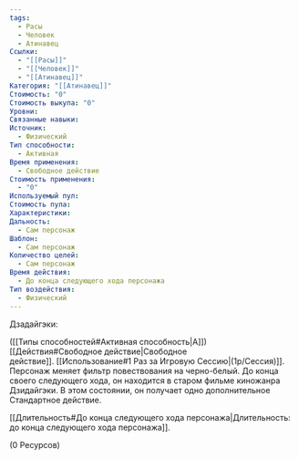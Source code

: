 ```yaml
---
tags:
  - Расы
  - Человек
  - Атинавец
Ссылки:
  - "[[Расы]]"
  - "[[Человек]]"
  - "[[Атинавец]]"
Категория: "[[Атинавец]]"
Стоимость: "0"
Стоимость выкупа: "0"
Уровни: 
Связанные навыки: 
Источник:
  - Физический
Тип способности:
  - Активная
Время применения:
  - Свободное действие
Стоимость применения:
  - "0"
Используемый пул: 
Стоимость пула: 
Характеристики: 
Дальность:
  - Сам персонаж
Шаблон:
  - Сам персонаж
Количество целей:
  - Сам персонаж
Время действия:
  - До конца следующего хода персонажа
Тип воздействия:
  - Физический
---
```

Дзадайгэки:

([[Типы способностей#Активная способность|А]]) [[Действия#Свободное действие|Свободное действие]]. [[Использование#1 Раз за Игровую Сессию|(1р/Сессия)]]. Персонаж меняет фильтр повествования на черно-белый. До конца своего следующего хода, он находится в старом фильме киножанра Дзидайгэки. В этом состоянии, он получает одно дополнительное Стандартное действие.

[[Длительность#До конца следующего хода персонажа|Длительность: до конца следующего хода персонажа]].

(0 Ресурсов)






